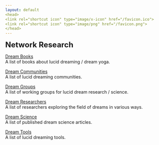 ```yaml
---
layout: default
<head>
<link rel="shortcut icon" type="image/x-icon" href="/favicon.ico">
<link rel="shortcut icon" type="image/png" href="/favicon.png">
</head>
---
```

<b><font size="5">Network Research</font></b>

<a href="https://www.goodreads.com/review/list/95737422-link-daniel?ref=nav_mybooks&shelf=dreams">Dream Books</a>
<br>
A list of books about lucid dreaming / dream yoga.

<a href="https://research.network.foundation/dreamcommunities">Dream Communities</a>
<br>
A list of lucid dreaming communities. 

<a href="https://research.network.foundation/dreamgroups">Dream Groups</a>
<br>
A list of working groups for lucid dream research / science.

<a href="https://research.network.foundation/dreamresearchers">Dream Researchers</a>
<br>
A list of researchers exploring the field of dreams in various ways.

<a href="https://research.network.foundation/dreamscience">Dream Science</a>
<br>
A list of published dream science articles.

<a href="https://research.network.foundation/dreamtools">Dream Tools</a>
<br>
A list of lucid dreaming tools.

